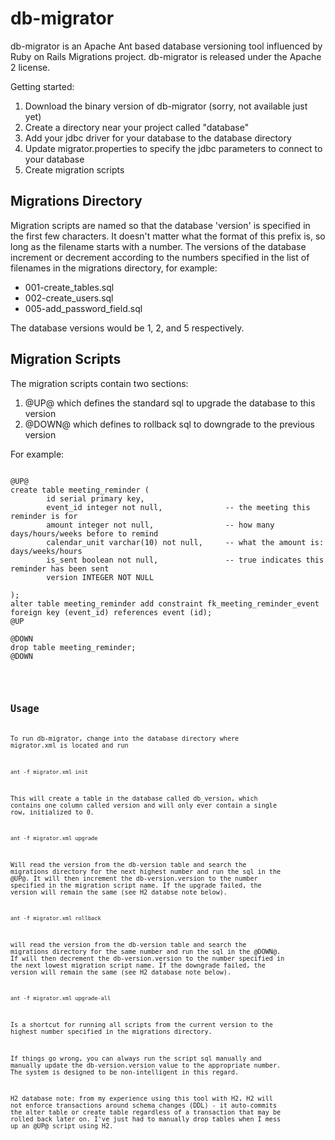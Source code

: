 # db-migrator

db-migrator is an Apache Ant based database versioning tool influenced by Ruby on Rails Migrations project.  db-migrator is released under the Apache 2 license.

Getting started:

1. Download the binary version of db-migrator (sorry, not available just yet)
2. Create a directory near your project called "database"
3. Add your jdbc driver for your database to the database directory
4. Update migrator.properties to specify the jdbc parameters to connect to your database
5. Create migration scripts

## Migrations Directory

Migration scripts are named so that the database 'version' is specified in the first few characters.  It doesn't matter what the format of this prefix is, so long as the filename starts with a number.  The versions of the database increment or decrement according to the numbers specified in the list of filenames in the migrations directory, for example:

* 001-create_tables.sql
* 002-create_users.sql
* 005-add_password_field.sql

The database versions would be 1, 2, and 5 respectively.

## Migration Scripts

The migration scripts contain two sections: 

1. @UP@ which defines the standard sql to upgrade the database to this version
2. @DOWN@ which defines to rollback sql to downgrade to the previous version

For example:

<pre>
<code>
@UP@
create table meeting_reminder (
        id serial primary key,
        event_id integer not null,              -- the meeting this reminder is for
        amount integer not null,                -- how many days/hours/weeks before to remind
        calendar_unit varchar(10) not null,     -- what the amount is: days/weeks/hours
        is_sent boolean not null,               -- true indicates this reminder has been sent
        version INTEGER NOT NULL                                 

);
alter table meeting_reminder add constraint fk_meeting_reminder_event foreign key (event_id) references event (id);
@UP

@DOWN
drop table meeting_reminder;
@DOWN
<code>
</pre>

## Usage

To run db-migrator, change into the database directory where migrator.xml is located and run

<code>
ant -f migrator.xml init  
</code>

This will create a table in the database called db_version, which contains one column called version and will only ever contain a single row, initialized to 0.

<code>
ant -f migrator.xml upgrade
</code>

Will read the version from the db-version table and search the migrations directory for the next highest number and run the sql in the @UP@.  It will then increment the db-version.version to the number specified in the migration script name.  If the upgrade failed, the version will remain the same (see H2 databse note below).

<code>
ant -f migrator.xml rollback
</code>

will read the version from the db-version table and search the migrations directory for the same number and run the sql in the @DOWN@.  If will then decrement the db-version.version to the number specified in the next lowest migration script name.  If the downgrade failed, the version will remain the same (see H2 database note below).

<code>
ant -f migrator.xml upgrade-all
</code>

Is a shortcut for running all scripts from the current version to the highest number specified in the migrations directory.

If things go wrong, you can always run the script sql manually and manually update the db-version.version value to the appropriate number.  The system is designed to be non-intelligent in this regard.

H2 database note:  from my experience using this tool with H2, H2 will not enforce transactions around schema changes (DDL) - it auto-commits the alter table or create table regardless of a transaction that may be rolled back later on.  I've just had to manually drop tables when I mess up an @UP@ script using H2.
